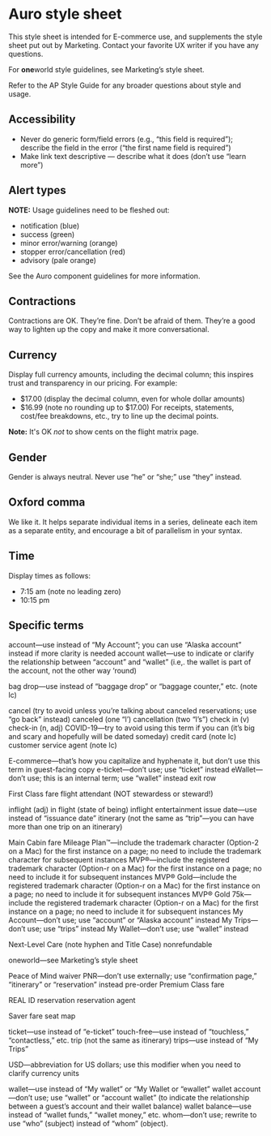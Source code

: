# Auro style sheet

This style sheet is intended for E-commerce use, and supplements the style sheet put out by Marketing. Contact your favorite UX writer if you have any questions.

For **one**world style guidelines, see Marketing’s style sheet.

Refer to the AP Style Guide for any broader questions about style and usage.

## Accessibility

* Never do generic form/field errors (e.g., “this field is required”); describe the field in the error (“the first name field is required”)
* Make link text descriptive — describe what it does (don’t use “learn more”)

## Alert types

**NOTE:** Usage guidelines need to be fleshed out:

* notification (blue)
* success (green)
* minor error/warning (orange)
* stopper error/cancellation (red)
* advisory (pale orange)

See the Auro component guidelines for more information.

## Contractions

Contractions are OK. They’re fine. Don’t be afraid of them. They’re a good way to lighten up the copy and make it more conversational.

## Currency

Display full currency amounts, including the decimal column; this inspires trust and transparency in our pricing. For example:

* $17.00 (display the decimal column, even for whole dollar amounts)
* $16.99 (note no rounding up to $17.00)
For receipts, statements, cost/fee breakdowns, etc., try to line up the decimal points.

**Note:** It's OK *not* to show cents on the flight matrix page.

## Gender

Gender is always neutral. Never use “he” or “she;” use “they” instead.

## Oxford comma

We like it. It helps separate individual items in a series, delineate each item as a separate entity, and encourage a bit of parallelism in your syntax.

## Time

Display times as follows:

* 7:15 am (note no leading zero)
* 10:15 pm

## Specific terms

account—use instead of “My Account”; you can use “Alaska account” instead if more clarity is needed
account wallet—use to indicate or clarify the relationship between “account” and “wallet” (i.e,. the wallet is part of the account, not the other way ‘round)

bag drop—use instead of “baggage drop” or “baggage counter,” etc. (note lc)

cancel (try to avoid unless you’re talking about canceled reservations; use “go back” instead)
canceled (one “l’)
cancellation (two “l’s”)
check in (v)
check-in (n, adj)
COVID-19—try to avoid using this term if you can (it’s big and scary and hopefully will be dated someday)
credit card (note lc)
customer service agent (note lc)

E-commerce—that’s how you capitalize and hyphenate it, but don’t use this term in guest-facing copy
e-ticket—don’t use; use “ticket” instead
eWallet—don’t use; this is an internal term; use “wallet” instead
exit row

First Class fare
flight attendant (NOT stewardess or steward!)

inflight (adj)
in flight (state of being)
inflight entertainment
issue date—use instead of “issuance date”
itinerary (not the same as “trip”—you can have more than one trip on an itinerary)

Main Cabin fare
Mileage Plan™—include the trademark character (Option-2 on a Mac) for the first instance on a page; no need to include the trademark character for subsequent instances
MVP®—include the registered trademark character (Option-r on a Mac) for the first instance on a page; no need to include it for subsequent instances
MVP® Gold—include the registered trademark character (Option-r on a Mac) for the first instance on a page; no need to include it for subsequent instances
MVP® Gold 75k—include the registered trademark character (Option-r on a Mac) for the first instance on a page; no need to include it for subsequent instances
My Account—don’t use; use “account” or “Alaska account” instead
My Trips—don’t use; use “trips” instead
My Wallet—don’t use; use “wallet” instead

Next-Level Care (note hyphen and Title Case)
nonrefundable

oneworld—see Marketing’s style sheet

Peace of Mind waiver
PNR—don’t use externally; use “confirmation page,” “itinerary” or “reservation” instead
pre-order
Premium Class fare

REAL ID
reservation
reservation agent

Saver fare
seat map

ticket—use instead of “e-ticket”
touch-free—use instead of “touchless,” “contactless,” etc.
trip (not the same as itinerary)
trips—use instead of “My Trips”

USD—abbreviation for US dollars; use this modifier when you need to clarify currency units

wallet—use instead of “My wallet” or “My Wallet or “ewallet”
wallet account—don’t use; use “wallet” or “account wallet” (to indicate the relationship between a guest’s account and their wallet balance)
wallet balance—use instead of “wallet funds,” “wallet money,” etc.
whom—don’t use; rewrite to use “who” (subject) instead of “whom” (object).
